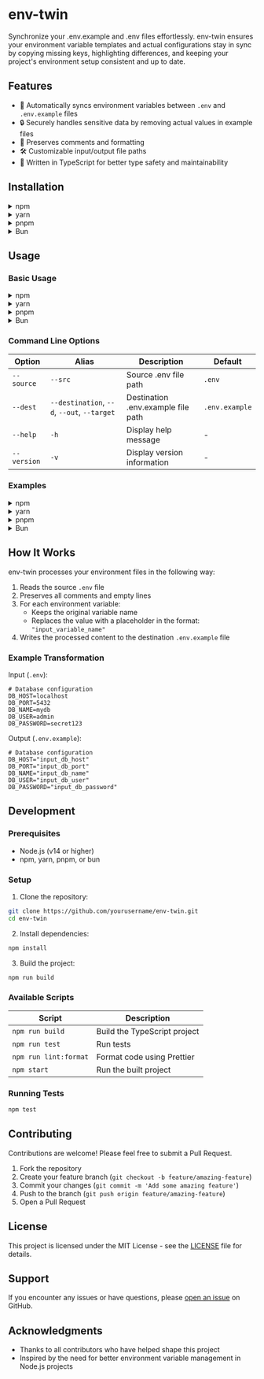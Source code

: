 # env-twin

Synchronize your .env.example and .env files effortlessly. env-twin ensures your environment variable templates and actual configurations stay in sync by copying missing keys, highlighting differences, and keeping your project's environment setup consistent and up to date.

## Features

- 🚀 Automatically syncs environment variables between `.env` and `.env.example` files
- 🔒 Securely handles sensitive data by removing actual values in example files
- 📝 Preserves comments and formatting
- 🛠️ Customizable input/output file paths
- 💪 Written in TypeScript for better type safety and maintainability

## Installation

<details>
<summary>npm</summary>

```bash
npm install env-twin
```

</details>

<details>
<summary>yarn</summary>

```bash
yarn add env-twin
```

</details>

<details>
<summary>pnpm</summary>

```bash
pnpm add env-twin
```

</details>

<details>
<summary>Bun</summary>

```bash
bun add env-twin
```

</details>

## Usage

### Basic Usage

<details>
<summary>npm</summary>

```bash
# Using default paths (.env -> .env.example)
npx env-twin

# Using custom paths
npx env-twin --source .env.development --dest .env.dev.example
```

</details>

<details>
<summary>yarn</summary>

```bash
# Using default paths (.env -> .env.example)
yarn env-twin

# Using custom paths
yarn env-twin --source .env.development --dest .env.dev.example
```

</details>

<details>
<summary>pnpm</summary>

```bash
# Using default paths (.env -> .env.example)
pnpm env-twin

# Using custom paths
pnpm env-twin --source .env.development --dest .env.dev.example
```

</details>

<details>
<summary>Bun</summary>

```bash
# Using default paths (.env -> .env.example)
bunx env-twin

# Using custom paths
bunx env-twin --source .env.development --dest .env.dev.example
```

</details>

### Command Line Options

| Option      | Alias                                       | Description                        | Default        |
| ----------- | ------------------------------------------- | ---------------------------------- | -------------- |
| `--source`  | `--src`                                     | Source .env file path              | `.env`         |
| `--dest`    | `--destination`, `--d`, `--out`, `--target` | Destination .env.example file path | `.env.example` |
| `--help`    | `-h`                                        | Display help message               | -              |
| `--version` | `-v`                                        | Display version information        | -              |

### Examples

<details>
<summary>npm</summary>

```bash
# Sync development environment
npx env-twin --source .env.development --dest .env.dev.example

# Sync production environment
npx env-twin --source .env.production --dest .env.prod.example

# Sync with custom paths
npx env-twin --source config/.env.local --dest config/.env.example
```

</details>

<details>
<summary>yarn</summary>

```bash
# Sync development environment
yarn env-twin --source .env.development --dest .env.dev.example

# Sync production environment
yarn env-twin --source .env.production --dest .env.prod.example

# Sync with custom paths
yarn env-twin --source config/.env.local --dest config/.env.example
```

</details>

<details>
<summary>pnpm</summary>

```bash
# Sync development environment
pnpm env-twin --source .env.development --dest .env.dev.example

# Sync production environment
pnpm env-twin --source .env.production --dest .env.prod.example

# Sync with custom paths
pnpm env-twin --source config/.env.local --dest config/.env.example
```

</details>

<details>
<summary>Bun</summary>

```bash
# Sync development environment
bunx env-twin --source .env.development --dest .env.dev.example

# Sync production environment
bunx env-twin --source .env.production --dest .env.prod.example

# Sync with custom paths
bunx env-twin --source config/.env.local --dest config/.env.example
```

</details>

## How It Works

env-twin processes your environment files in the following way:

1. Reads the source `.env` file
2. Preserves all comments and empty lines
3. For each environment variable:
   - Keeps the original variable name
   - Replaces the value with a placeholder in the format: `"input_variable_name"`
4. Writes the processed content to the destination `.env.example` file

### Example Transformation

Input (`.env`):

```env
# Database configuration
DB_HOST=localhost
DB_PORT=5432
DB_NAME=mydb
DB_USER=admin
DB_PASSWORD=secret123
```

Output (`.env.example`):

```env
# Database configuration
DB_HOST="input_db_host"
DB_PORT="input_db_port"
DB_NAME="input_db_name"
DB_USER="input_db_user"
DB_PASSWORD="input_db_password"
```

## Development

### Prerequisites

- Node.js (v14 or higher)
- npm, yarn, pnpm, or bun

### Setup

1. Clone the repository:

```bash
git clone https://github.com/yourusername/env-twin.git
cd env-twin
```

2. Install dependencies:

```bash
npm install
```

3. Build the project:

```bash
npm run build
```

### Available Scripts

| Script                | Description                  |
| --------------------- | ---------------------------- |
| `npm run build`       | Build the TypeScript project |
| `npm run test`        | Run tests                    |
| `npm run lint:format` | Format code using Prettier   |
| `npm start`           | Run the built project        |

### Running Tests

```bash
npm test
```

## Contributing

Contributions are welcome! Please feel free to submit a Pull Request.

1. Fork the repository
2. Create your feature branch (`git checkout -b feature/amazing-feature`)
3. Commit your changes (`git commit -m 'Add some amazing feature'`)
4. Push to the branch (`git push origin feature/amazing-feature`)
5. Open a Pull Request

## License

This project is licensed under the MIT License - see the [LICENSE](LICENSE) file for details.

## Support

If you encounter any issues or have questions, please [open an issue](https://github.com/yourusername/env-twin/issues) on GitHub.

## Acknowledgments

- Thanks to all contributors who have helped shape this project
- Inspired by the need for better environment variable management in Node.js projects
